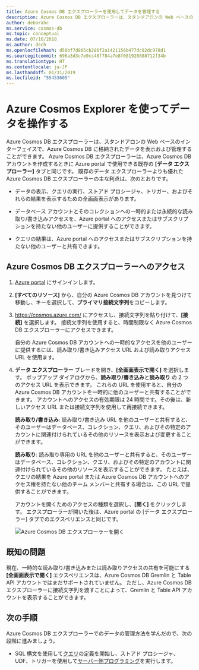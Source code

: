 ```yaml
---
title: Azure Cosmos DB エクスプローラーを使用してデータを管理する
description: Azure Cosmos DB エクスプローラーは、スタンドアロンの Web ベースのインターフェイスで、Azure Cosmos DB に格納されたデータを表示および管理することができます。
author: deborahc
ms.service: cosmos-db
ms.topic: conceptual
ms.date: 07/16/2018
ms.author: dech
ms.openlocfilehash: d50bf7d865cb286f2a1421156b477dc92dc978d1
ms.sourcegitcommit: 698a3d3c7e0cc48f784a7e8f081928888712f34b
ms.translationtype: HT
ms.contentlocale: ja-JP
ms.lasthandoff: 01/31/2019
ms.locfileid: "55453605"
---
```

# <a name="work-with-data-using-azure-cosmos-explorer"></a>Azure Cosmos Explorer を使ってデータを操作する 

Azure Cosmos DB エクスプローラーは、スタンドアロンの Web ベースのインターフェイスで、Azure Cosmos DB に格納されたデータを表示および管理することができます。 Azure Cosmos DB エクスプローラーは、Azure Cosmos DB アカウントを作成するときに Azure portal で使用できる既存の **[データ エクスプローラー]** タブと同じです。 既存のデータ エクスプローラーよりも優れた Azure Cosmos DB エクスプローラーの主な利点は、次のとおりです。

* データの表示、クエリの実行、ストアド プロシージャ、トリガー、およびそれらの結果を表示するための全画面表示があります。  

* データベース アカウントとそのコレクションへの一時的または永続的な読み取り/書き込みアクセスを、Azure portal へのアクセスまたはサブスクリプションを持たない他のユーザーに提供することができます。  

* クエリの結果は、Azure portal へのアクセスまたはサブスクリプションを持たない他のユーザーと共有できます。  

## <a name="access-azure-cosmos-db-explorer"></a>Azure Cosmos DB エクスプローラーへのアクセス

1. [Azure portal](https://portal.azure.com/) にサインインします。 

2. **[すべてのリソース]** から、自分の Azure Cosmos DB アカウントを見つけて移動し、キーを選択して、**プライマリ接続文字列**をコピーします。  

3. https://cosmos.azure.com/ にアクセスし、接続文字列を貼り付けて、**[接続]** を選択します。 接続文字列を使用すると、時間制限なく Azure Cosmos DB エクスプローラーにアクセスできます。  

   自分の Azure Cosmos DB アカウントへの一時的なアクセスを他のユーザーに提供するには、読み取り/書き込みアクセス URL および読み取りアクセス URL を使用ます。 

4. **データ エクスプローラー** ブレードを開き、**[全画面表示で開く]** を選択します。 ポップアップ ダイアログから、**読み取り/書き込み**と**読み取り** の 2 つのアクセス URL を表示できます。 これらの URL を使用すると、自分の Azure Cosmos DB アカウントを一時的に他のユーザーと共有することができます。 アカウントへのアクセスの有効期限は 24 時間です。その後は、新しいアクセス URL または接続文字列を使用して再接続できます。 

   **読み取り/書き込み**: 読み取り/書き込み URL を他のユーザーと共有すると、そのユーザーはデータベース、コレクション、クエリ、およびその特定のアカウントに関連付けられているその他のリソースを表示および変更することができます。

   **読み取り**: 読み取り専用の URL を他のユーザーと共有すると、そのユーザーはデータベース、コレクション、クエリ、およびその特定のアカウントに関連付けられているその他のリソースを表示することができます。 たとえば、クエリの結果を Azure portal または Azure Cosmos DB アカウントへのアクセス権を持たない他のチーム メンバーと共有する場合は、この URL で提供することができます。

   アカウントを開くためのアクセスの種類を選択し、**[開く]** をクリックします。 エクスプローラーが開いた後は、Azure portal の [データ エクスプローラー] タブでのエクスペリエンスと同じです。   

   ![Azure Cosmos DB エクスプローラーを開く](./media/data-explorer/open-data-explorer-with-access-url.png)

## <a name="known-issues"></a>既知の問題

現在、一時的な読み取り/書き込みまたは読み取りアクセスの共有を可能にする **[全画面表示で開く]** エクスペリエンスは、Azure Cosmos DB Gremlin と Table API アカウントではまだサポートされていません。 ただし、Azure Cosmos DB エクスプローラーに接続文字列を渡すことによって、Gremlin と Table API アカウントを表示することができます。 

## <a name="next-steps"></a>次の手順
Azure Cosmos DB エクスプローラーでのデータの管理方法を学んだので、次の段階に進みましょう。

* SQL 構文を使用して[クエリ](sql-api-query-reference.md)の定義を開始し、ストアド プロシージャ、UDF、トリガーを使用して[サーバー側プログラミング](stored-procedures-triggers-udfs.md)を実行します。 
